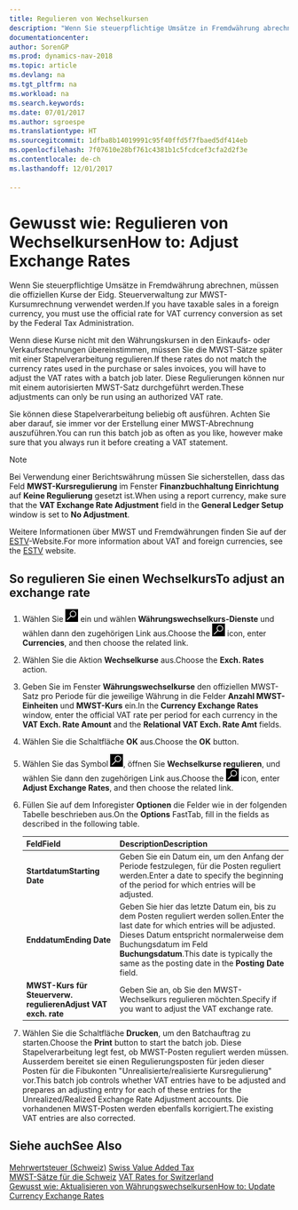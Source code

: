 ```yaml
---
title: Regulieren von Wechselkursen
description: "Wenn Sie steuerpflichtige Umsätze in Fremdwährung abrechnen, müssen die offiziellen Kurse der Eidg. Steuerverwaltung zur MWST-Kursumrechnung verwendet werden."
documentationcenter: 
author: SorenGP
ms.prod: dynamics-nav-2018
ms.topic: article
ms.devlang: na
ms.tgt_pltfrm: na
ms.workload: na
ms.search.keywords: 
ms.date: 07/01/2017
ms.author: sgroespe
ms.translationtype: HT
ms.sourcegitcommit: 1dfba8b14019991c95f40ffd5f7fbaed5df414eb
ms.openlocfilehash: 7f07610e28bf761c4381b1c5fcdcef3cfa2d2f3e
ms.contentlocale: de-ch
ms.lasthandoff: 12/01/2017

---
```

# <a name="how-to-adjust-exchange-rates"></a><span data-ttu-id="3f429-103">Gewusst wie: Regulieren von Wechselkursen</span><span class="sxs-lookup"><span data-stu-id="3f429-103">How to: Adjust Exchange Rates</span></span>
<span data-ttu-id="3f429-104">Wenn Sie steuerpflichtige Umsätze in Fremdwährung abrechnen, müssen die offiziellen Kurse der Eidg. Steuerverwaltung zur MWST-Kursumrechnung verwendet werden.</span><span class="sxs-lookup"><span data-stu-id="3f429-104">If you have taxable sales in a foreign currency, you must use the official rate for VAT currency conversion as set by the Federal Tax Administration.</span></span>  

<span data-ttu-id="3f429-105">Wenn diese Kurse nicht mit den Währungskursen in den Einkaufs- oder Verkaufsrechnungen übereinstimmen, müssen Sie die MWST-Sätze später mit einer Stapelverarbeitung regulieren.</span><span class="sxs-lookup"><span data-stu-id="3f429-105">If these rates do not match the currency rates used in the purchase or sales invoices, you will have to adjust the VAT rates with a batch job later.</span></span> <span data-ttu-id="3f429-106">Diese Regulierungen können nur mit einem autorisierten MWST-Satz durchgeführt werden.</span><span class="sxs-lookup"><span data-stu-id="3f429-106">These adjustments can only be run using an authorized VAT rate.</span></span>  

<span data-ttu-id="3f429-107">Sie können diese Stapelverarbeitung beliebig oft ausführen. Achten Sie aber darauf, sie immer vor der Erstellung einer MWST-Abrechnung auszuführen.</span><span class="sxs-lookup"><span data-stu-id="3f429-107">You can run this batch job as often as you like, however make sure that you always run it before creating a VAT statement.</span></span>  

> [!NOTE]  
>  <span data-ttu-id="3f429-108">Bei Verwendung einer Berichtswährung müssen Sie sicherstellen, dass das Feld **MWST-Kursregulierung** im Fenster **Finanzbuchhaltung Einrichtung** auf **Keine Regulierung** gesetzt ist.</span><span class="sxs-lookup"><span data-stu-id="3f429-108">When using a report currency, make sure that the **VAT Exchange Rate Adjustment** field in the **General Ledger Setup** window is set to **No Adjustment**.</span></span>  

<span data-ttu-id="3f429-109">Weitere Informationen über MWST und Fremdwährungen finden Sie auf der [ESTV](http://go.microsoft.com/fwlink/?LinkId=285999)-Website.</span><span class="sxs-lookup"><span data-stu-id="3f429-109">For more information about VAT and foreign currencies, see the [ESTV](http://go.microsoft.com/fwlink/?LinkId=285999) website.</span></span>  

## <a name="to-adjust-an-exchange-rate"></a><span data-ttu-id="3f429-110">So regulieren Sie einen Wechselkurs</span><span class="sxs-lookup"><span data-stu-id="3f429-110">To adjust an exchange rate</span></span>  

1.  <span data-ttu-id="3f429-111">Wählen Sie ![Nach Seite oder Bericht suchen](../../media/ui-search/search_small.png "Nach Seite oder Bericht suchen") ein und wählen **Währungswechselkurs-Dienste** und wählen dann den zugehörigen Link aus.</span><span class="sxs-lookup"><span data-stu-id="3f429-111">Choose the ![Search for Page or Report](../../media/ui-search/search_small.png "Search for Page or Report icon") icon, enter **Currencies**, and then choose the related link.</span></span>  
2.  <span data-ttu-id="3f429-112">Wählen Sie die Aktion **Wechselkurse** aus.</span><span class="sxs-lookup"><span data-stu-id="3f429-112">Choose the **Exch. Rates** action.</span></span>  
3.  <span data-ttu-id="3f429-113">Geben Sie im Fenster **Währungswechselkurse** den offiziellen MWST-Satz pro Periode für die jeweilige Währung in die Felder **Anzahl MWST-Einheiten** und **MWST-Kurs** ein.</span><span class="sxs-lookup"><span data-stu-id="3f429-113">In the **Currency Exchange Rates** window, enter the official VAT rate per period for each currency in the **VAT Exch. Rate Amount** and the **Relational VAT Exch. Rate Amt** fields.</span></span>  
4.  <span data-ttu-id="3f429-114">Wählen Sie die Schaltfläche **OK** aus.</span><span class="sxs-lookup"><span data-stu-id="3f429-114">Choose the **OK** button.</span></span>  
5.  <span data-ttu-id="3f429-115">Wählen Sie das Symbol ![Nach Seite oder Bericht suchen](../../media/ui-search/search_small.png "Nach Seite oder Bericht suchen"), öffnen Sie **Wechselkurse regulieren**, und wählen Sie dann den zugehörigen Link aus.</span><span class="sxs-lookup"><span data-stu-id="3f429-115">Choose the ![Search for Page or Report](../../media/ui-search/search_small.png "Search for Page or Report icon") icon, enter **Adjust Exchange Rates**, and then choose the related link.</span></span>  
6.  <span data-ttu-id="3f429-116">Füllen Sie auf dem Inforegister **Optionen** die Felder wie in der folgenden Tabelle beschrieben aus.</span><span class="sxs-lookup"><span data-stu-id="3f429-116">On the **Options** FastTab, fill in the fields as described in the following table.</span></span>   

    |<span data-ttu-id="3f429-117">Feld</span><span class="sxs-lookup"><span data-stu-id="3f429-117">Field</span></span>|<span data-ttu-id="3f429-118">Description</span><span class="sxs-lookup"><span data-stu-id="3f429-118">Description</span></span>|  
    |---------------------------------|---------------------------------------|  
    |<span data-ttu-id="3f429-119">**Startdatum**</span><span class="sxs-lookup"><span data-stu-id="3f429-119">**Starting Date**</span></span>|<span data-ttu-id="3f429-120">Geben Sie ein Datum ein, um den Anfang der Periode festzulegen, für die Posten reguliert werden.</span><span class="sxs-lookup"><span data-stu-id="3f429-120">Enter a date to specify the beginning of the period for which entries will be adjusted.</span></span>|  
    |<span data-ttu-id="3f429-121">**Enddatum**</span><span class="sxs-lookup"><span data-stu-id="3f429-121">**Ending Date**</span></span>|<span data-ttu-id="3f429-122">Geben Sie hier das letzte Datum ein, bis zu dem Posten reguliert werden sollen.</span><span class="sxs-lookup"><span data-stu-id="3f429-122">Enter the last date for which entries will be adjusted.</span></span> <span data-ttu-id="3f429-123">Dieses Datum entspricht normalerweise dem Buchungsdatum im Feld **Buchungsdatum**.</span><span class="sxs-lookup"><span data-stu-id="3f429-123">This date is typically the same as the posting date in the **Posting Date** field.</span></span>|  
    |<span data-ttu-id="3f429-124">**MWST-Kurs für Steuerverw. regulieren**</span><span class="sxs-lookup"><span data-stu-id="3f429-124">**Adjust VAT exch. rate**</span></span>|<span data-ttu-id="3f429-125">Geben Sie an, ob Sie den MWST-Wechselkurs regulieren möchten.</span><span class="sxs-lookup"><span data-stu-id="3f429-125">Specify if you want to adjust the VAT exchange rate.</span></span>|  

7.  <span data-ttu-id="3f429-126">Wählen Sie die Schaltfläche **Drucken**, um den Batchauftrag zu starten.</span><span class="sxs-lookup"><span data-stu-id="3f429-126">Choose the **Print** button to start the batch job.</span></span> <span data-ttu-id="3f429-127">Diese Stapelverarbeitung legt fest, ob MWST-Posten reguliert werden müssen. Ausserdem bereitet sie einen Regulierungsposten für jeden dieser Posten für die Fibukonten "Unrealisierte/realisierte Kursregulierung" vor.</span><span class="sxs-lookup"><span data-stu-id="3f429-127">This batch job controls whether VAT entries have to be adjusted and prepares an adjusting entry for each of these entries for the Unrealized/Realized Exchange Rate Adjustment accounts.</span></span> <span data-ttu-id="3f429-128">Die vorhandenen MWST-Posten werden ebenfalls korrigiert.</span><span class="sxs-lookup"><span data-stu-id="3f429-128">The existing VAT entries are also corrected.</span></span>  

## <a name="see-also"></a><span data-ttu-id="3f429-129">Siehe auch</span><span class="sxs-lookup"><span data-stu-id="3f429-129">See Also</span></span>  
 <span data-ttu-id="3f429-130">[Mehrwertsteuer (Schweiz)](swiss-value-added-tax.md) </span><span class="sxs-lookup"><span data-stu-id="3f429-130">[Swiss Value Added Tax](swiss-value-added-tax.md) </span></span>  
 <span data-ttu-id="3f429-131">[MWST-Sätze für die Schweiz](vat-rates-for-switzerland.md) </span><span class="sxs-lookup"><span data-stu-id="3f429-131">[VAT Rates for Switzerland](vat-rates-for-switzerland.md) </span></span>  
[<span data-ttu-id="3f429-132">Gewusst wie: Aktualisieren von Währungswechselkursen</span><span class="sxs-lookup"><span data-stu-id="3f429-132">How to: Update Currency Exchange Rates</span></span>](../../finance-how-update-currencies.md)

